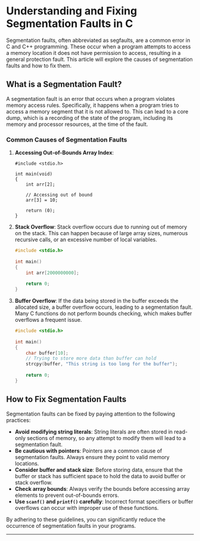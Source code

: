 # Understanding and Fixing Segmentation Faults in C

Segmentation faults, often abbreviated as segfaults, are a common error in C and C++ programming. These occur when a program attempts to access a memory location it does not have permission to access, resulting in a general protection fault. This article will explore the causes of segmentation faults and how to fix them.

## What is a Segmentation Fault?

A segmentation fault is an error that occurs when a program violates memory access rules. Specifically, it happens when a program tries to access a memory segment that it is not allowed to. This can lead to a core dump, which is a recording of the state of the program, including its memory and processor resources, at the time of the fault.

### Common Causes of Segmentation Faults

1. **Accessing Out-of-Bounds Array Index**:
    ```ccpp
    #include <stdio.h>
     
    int main(void)
    {
        int arr[2];
        
        // Accessing out of bound
        arr[3] = 10;
        
        return (0);
    }
    ```

2. **Stack Overflow**:
    Stack overflow occurs due to running out of memory on the stack. This can happen because of large array sizes, numerous recursive calls, or an excessive number of local variables.
    ```Cpp
    #include <stdio.h>
     
    int main()
    {
        int arr[2000000000];
        
        return 0;
    }
    ```

3. **Buffer Overflow**:
    If the data being stored in the buffer exceeds the allocated size, a buffer overflow occurs, leading to a segmentation fault. Many C functions do not perform bounds checking, which makes buffer overflows a frequent issue.
    ```cpp
    #include <stdio.h>
     
    int main()
    {
        char buffer[10];
        // Trying to store more data than buffer can hold
        strcpy(buffer, "This string is too long for the buffer");
        
        return 0;
    }
    ```

## How to Fix Segmentation Faults

Segmentation faults can be fixed by paying attention to the following practices:

- **Avoid modifying string literals**: String literals are often stored in read-only sections of memory, so any attempt to modify them will lead to a segmentation fault.
- **Be cautious with pointers**: Pointers are a common cause of segmentation faults. Always ensure they point to valid memory locations.
- **Consider buffer and stack size**: Before storing data, ensure that the buffer or stack has sufficient space to hold the data to avoid buffer or stack overflow.
- **Check array bounds**: Always verify the bounds before accessing array elements to prevent out-of-bounds errors.
- **Use `scanf()` and `printf()` carefully**: Incorrect format specifiers or buffer overflows can occur with improper use of these functions.

By adhering to these guidelines, you can significantly reduce the occurrence of segmentation faults in your programs.

---
